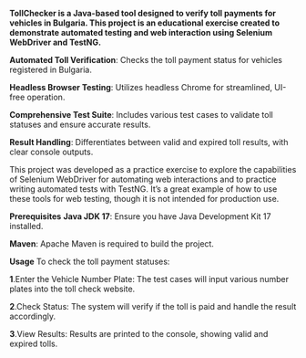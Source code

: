 **TollChecker is a Java-based tool designed to verify toll payments for vehicles in Bulgaria. 
This project is an educational exercise created to demonstrate automated testing and web interaction using Selenium WebDriver and TestNG.**

**Automated Toll Verification**: Checks the toll payment status for vehicles registered in Bulgaria.

**Headless Browser Testing**: Utilizes headless Chrome for streamlined, UI-free operation.

**Comprehensive Test Suite**: Includes various test cases to validate toll statuses and ensure accurate results.

**Result Handling**: Differentiates between valid and expired toll results, with clear console outputs.

This project was developed as a practice exercise to explore the capabilities of Selenium WebDriver for automating web interactions and to practice writing automated tests with TestNG.
It’s a great example of how to use these tools for web testing, though it is not intended for production use.

**Prerequisites**
**Java JDK 17**: Ensure you have Java Development Kit 17 installed.

**Maven**: Apache Maven is required to build the project.

**Usage**
To check the toll payment statuses:

**1**.Enter the Vehicle Number Plate: The test cases will input various number plates into the toll check website.

**2**.Check Status: The system will verify if the toll is paid and handle the result accordingly.

**3**.View Results: Results are printed to the console, showing valid and expired tolls.
